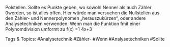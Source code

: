 Polstellen. Sollte es Punkte geben, wo sowohl Nenner als auch Zähler 0werden, so ist alles offen. Hier
würde man versuchen die Nullstellen aus den Zähler- und Nennerpolynomen „herauszukürzen“, oder
andere Analysetechniken verwenden.
Wenn man die Funktion fmit einer Polynomdivision umformt zu f(x) =1
4x+3

   Tags & Topics:
   #Analysetechnik
   #Zähler-
   #Wenn
   #Analysetechniken
   #Sollte